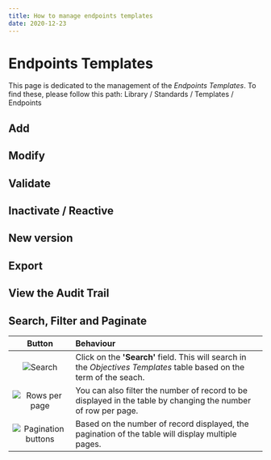 ```yaml
---
title: How to manage endpoints templates
date: 2020-12-23
---
```


# Endpoints Templates

This page is dedicated to the management of the *Endpoints Templates*.
To find these, please follow this path:  Library / Standards / Templates / Endpoints

## Add


## Modify


## Validate


## Inactivate / Reactive


## New version


## Export


## View the Audit Trail


## Search, Filter and Paginate

| Button | Behaviour       |
|:------:|:----------------|
| ![Search](/bt_search_blue.png) | Click on the **'Search'** field. This will search in the *Objectives Templates* table based on the term of the seach. |
| ![Rows per page](/bt_rows_blue.png) | You can also filter the number of record to be displayed in the table by changing the number of row per page. |
| ![Pagination buttons](/bt_pagination_blue.png) | Based on the number of record displayed, the pagination of the table will display multiple pages. | 